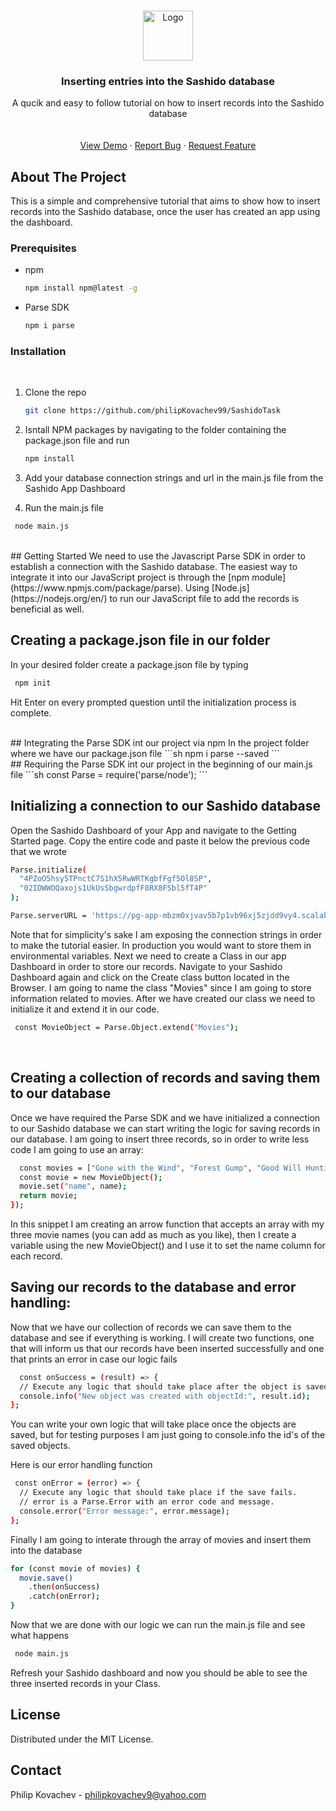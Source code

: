 
<!-- PROJECT LOGO -->
<br />
<p align="center">
  <a href="https://github.com/othneildrew/Best-README-Template">
    <img src="https://raw.githubusercontent.com/othneildrew/Best-README-Template/master/images/logo.png" alt="Logo" width="80" height="80">
  </a>

  <h3 align="center">Inserting entries into the Sashido database</h3>

  <p align="center">
    A qucik and easy to follow tutorial on how to insert records into the Sashido database
    <br />
    <br />
    <br />
    <a href="https://github.com/philipKovachev99/SashidoTask">View Demo</a>
    ·
    <a href="https://github.com/philipKovachev99/SashidoTask/issues">Report Bug</a>
    ·
    <a href="https://github.com/philipKovachev99/SashidoTask/issues">Request Feature</a>
  </p>
</p>


<!-- ABOUT THE PROJECT -->
## About The Project
This is a simple and comprehensive tutorial that aims to show how to insert records into the Sashido database, once the user has created an app using the dashboard.
<br/>
### Prerequisites

* npm
  ```sh
  npm install npm@latest -g
  ```

* Parse SDK
  ```sh
  npm i parse
  ```
### Installation
<br/>

1. Clone the repo
   ```sh
   git clone https://github.com/philipKovachev99/SashidoTask
   ```

2. Isntall NPM packages by navigating to the folder containing the package.json file and run
   ```sh
   npm install 
   ```

3. Add your database connection strings and url in the main.js file from the Sashido App Dashboard

4. Run the main.js file
  ```sh
   node main.js 
   ```

<br/>
<!-- GETTING STARTED -->
## Getting Started
We need to use the Javascript Parse SDK in order to establish a connection with the Sashido database. The easiest way to integrate it into our JavaScript project is through the [npm module](https://www.npmjs.com/package/parse). Using [Node.js](https://nodejs.org/en/) to run our JavaScript file to add the records is beneficial as well. 

<br/>

## Creating a package.json file in our folder
 In your desired folder create a package.json file by typing
```sh
 npm init
```
Hit Enter on every prompted question until the initialization process is complete.

<br/>
## Integrating the Parse SDK int our project via npm
 In the project folder where we have our package.json file
  ```sh
 npm i parse --saved
```
<br/>
## Requiring the Parse SDK int our project in the beginning of our main.js file
```sh
const Parse = require('parse/node');
```
<br/>

## Initializing a connection to our Sashido database
Open the Sashido Dashboard of your App and navigate to the Getting Started page. Copy the 
entire code and paste it below the previous code that we wrote
```sh
Parse.initialize(
  "4PZoO5hsy5TPnctC7S1hX5RwWRTKgbfFgf5Ol8SP",
  "02IDWWOQaxojs1UkUsSbgwrdpfF8RX8FSbl5fT4P"
);

Parse.serverURL = 'https://pg-app-mbzm0xjvav5b7p1vb96xj5zjdd9vy4.scalabl.cloud/1/';
```
Note that for simplicity's sake I am exposing the connection strings in order to make the tutorial easier.
In production you would want to store them in environmental variables. 
Next we need to create a Class in our app Dashboard in order to store our records. Navigate to your Sashido Dashboard again
and click on the Create class button located in the Browser. I am going to name the class "Movies" since I am going to store
information related to movies. 
After we have created our class we need to initialize it and extend it in our code.
```sh
 const MovieObject = Parse.Object.extend("Movies");
```
<br/>

## Creating a collection of records and saving them to our database
Once we have required the Parse SDK and we have initialized a connection to our Sashido database we can start writing the 
logic for saving records in our database. I am going to insert three records, so in order to write less code I am going to
use an array:
```sh 
  const movies = ["Gone with the Wind", "Forest Gump", "Good Will Hunting"].map((name) => {
  const movie = new MovieObject();
  movie.set("name", name);
  return movie;
});
```
In this snippet I am creating an arrow function that accepts an array with my three movie names (you can add as much as you like), then I create a variable 
using the new MovieObject() and I use it to set the name column for each record. 
<br/>

## Saving our records to the database and error handling:
Now that we have our collection of records we can save them to the database and see if everything is working. I will create two functions, one that will inform us
that our records have been inserted successfully and one that prints an error in case our logic fails
```sh
  const onSuccess = (result) => {
  // Execute any logic that should take place after the object is saved.
  console.info("New object was created with objectId:", result.id);
};
```
You can write your own logic that will take place once the objects are saved, but for testing purposes I am just going to console.info the id's of the
saved objects. 

Here is our error handling function
```sh
 const onError = (error) => {
  // Execute any logic that should take place if the save fails.
  // error is a Parse.Error with an error code and message.
  console.error("Error message:", error.message);
};
```
Finally I am going to interate through the array of movies and insert them into the database
```sh
for (const movie of movies) {
  movie.save()
    .then(onSuccess)
    .catch(onError);
}
```
Now that we are done with our logic we can run the main.js file and see what happens
```sh
 node main.js
 ```
 Refresh your Sashido dashboard and now you should be able to see the three inserted records in your Class.


<!-- LICENSE -->
## License

Distributed under the MIT License.



<!-- CONTACT -->
## Contact

Philip Kovachev -  philipkovachev9@yahoo.com



